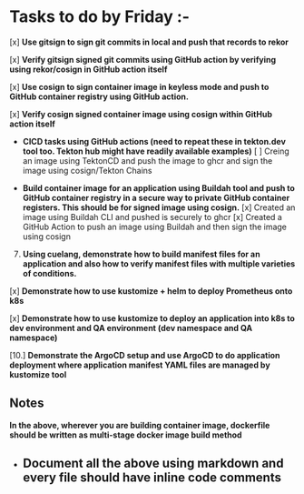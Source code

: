 # Tasks to do by Friday :-

[x] **Use gitsign to sign git commits in local and push that records to rekor**

[x] **Verify gitsign signed git commits using GitHub action by verifying using rekor/cosign in GitHub action itself**

[x] **Use cosign to sign container image in keyless mode and push to GitHub container registry using GitHub action.**

[x] **Verify cosign signed container image using cosign within GitHub action itself**


- **CICD tasks using GitHub actions (need to repeat these in tekton.dev tool too. Tekton hub might have readily available examples)**
    [ ] Creing an image using TektonCD and push the image to ghcr and sign the image using cosign/Tekton Chains


- **Build container image for an application using Buildah tool and push to GitHub container registry in a secure way to private GitHub container registers. This should be for signed image using cosign.**
    [x] Created an image using Buildah CLI and pushed is securely to ghcr
    [x] Created a GitHub Action to push an image using Buildah and then sign the image using cosign


7. **Using cuelang, demonstrate how to build manifest files for an application and also how to verify manifest files with multiple varieties of conditions.**

[x] **Demonstrate how to use kustomize + helm to deploy Prometheus onto k8s**

[x] **Demonstrate how to use kustomize to deploy an application into k8s to dev environment and QA environment (dev namespace and QA namespace)**

[10.] **Demonstrate the ArgoCD setup and use ArgoCD to do application deployment where application manifest YAML files are managed by kustomize tool**


## Notes

**In the above, wherever you are building container image, dockerfile should be written as multi-stage docker image build method**

- ## Document all the above using markdown and every file should have inline code comments 